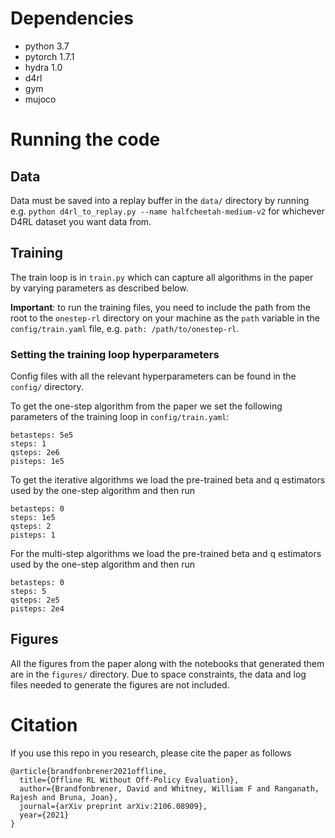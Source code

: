 # Dependencies

- python 3.7
- pytorch 1.7.1
- hydra 1.0
- d4rl
- gym
- mujoco

# Running the code

## Data

Data must be saved into a replay buffer in the ```data/``` directory by running e.g. ```python d4rl_to_replay.py --name halfcheetah-medium-v2``` for whichever D4RL dataset you want data from.

## Training

The train loop is in ```train.py``` which can capture all algorithms in the paper by varying parameters as described below.

**Important**: to run the training files, you need to include the path from the root to the ```onestep-rl``` directory on your machine as the ```path``` variable in the ```config/train.yaml``` file, e.g. ```path: /path/to/onestep-rl```.

### Setting the training loop hyperparameters
Config files with all the relevant hyperparameters can be found in the ```config/``` directory. 

To get the one-step algorithm from the paper we set the following parameters of the training loop in ```config/train.yaml```:
```
betasteps: 5e5
steps: 1
qsteps: 2e6
pisteps: 1e5
```
To get the iterative algorithms we load the pre-trained beta and q estimators used by the one-step algorithm and then run
```
betasteps: 0
steps: 1e5
qsteps: 2
pisteps: 1
```
For the multi-step algorithms we load the pre-trained beta and q estimators used by the one-step algorithm and then run
```
betasteps: 0
steps: 5
qsteps: 2e5
pisteps: 2e4
```

## Figures

All the figures from the paper along with the notebooks that generated them are in the ```figures/``` directory. Due to space constraints, the data and log files needed to generate the figures are not included.


# Citation

If you use this repo in you research, please cite the paper as follows

```
@article{brandfonbrener2021offline,
  title={Offline RL Without Off-Policy Evaluation},
  author={Brandfonbrener, David and Whitney, William F and Ranganath, Rajesh and Bruna, Joan},
  journal={arXiv preprint arXiv:2106.08909},
  year={2021}
}
```